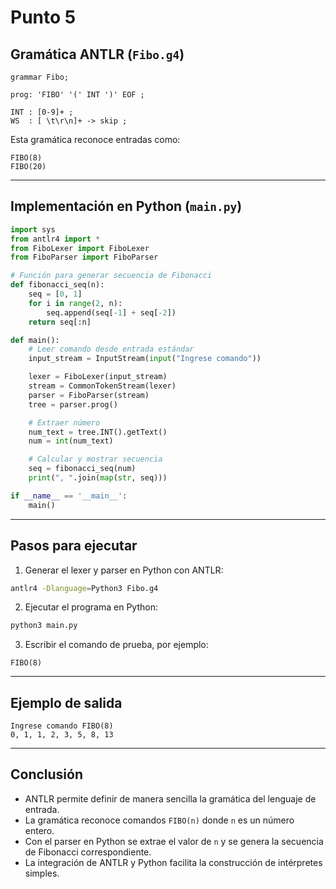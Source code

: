# Punto 5

## Gramática ANTLR (`Fibo.g4`)
```antlr
grammar Fibo;

prog: 'FIBO' '(' INT ')' EOF ;

INT : [0-9]+ ;
WS  : [ \t\r\n]+ -> skip ;
```

Esta gramática reconoce entradas como:
```
FIBO(8)
FIBO(20)
```

---

## Implementación en Python (`main.py`)
```python
import sys
from antlr4 import *
from FiboLexer import FiboLexer
from FiboParser import FiboParser

# Función para generar secuencia de Fibonacci
def fibonacci_seq(n):
    seq = [0, 1]
    for i in range(2, n):
        seq.append(seq[-1] + seq[-2])
    return seq[:n]

def main():
    # Leer comando desde entrada estándar
    input_stream = InputStream(input("Ingrese comando"))

    lexer = FiboLexer(input_stream)
    stream = CommonTokenStream(lexer)
    parser = FiboParser(stream)
    tree = parser.prog()

    # Extraer número
    num_text = tree.INT().getText()
    num = int(num_text)

    # Calcular y mostrar secuencia
    seq = fibonacci_seq(num)
    print(", ".join(map(str, seq)))

if __name__ == '__main__':
    main()
```

---

## Pasos para ejecutar

1. Generar el lexer y parser en Python con ANTLR:
```bash
antlr4 -Dlanguage=Python3 Fibo.g4
```

2. Ejecutar el programa en Python:
```bash
python3 main.py
```

3. Escribir el comando de prueba, por ejemplo:
```
FIBO(8)
```

---

## Ejemplo de salida
```
Ingrese comando FIBO(8)
0, 1, 1, 2, 3, 5, 8, 13
```

---

## Conclusión
- ANTLR permite definir de manera sencilla la gramática del lenguaje de entrada.  
- La gramática reconoce comandos `FIBO(n)` donde `n` es un número entero.  
- Con el parser en Python se extrae el valor de `n` y se genera la secuencia de Fibonacci correspondiente.  
- La integración de ANTLR y Python facilita la construcción de intérpretes simples.
